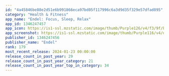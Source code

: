 ```yaml
---
id: "4a45846be88e2d51e6b991866eca97bd05f117996c6a3d9d35f329e57dfad895"
category: "Health & Fitness"
app_name: "Endel: Focus, Sleep, Relax"
app_id: 1346247457
app_icon: https://is1-ssl.mzstatic.com/image/thumb/Purple126/v4/f3/9f/bb/f39fbb56-c2ba-db97-e293-3b01801a7245/AppIcon-Original-0-0-1x_U007emarketing-0-10-0-85-220.png/1024x1024bb.png
app_screenshot: https://is1-ssl.mzstatic.com/image/thumb/Purple116/v4/dd/f4/51/ddf4510d-ac1e-e677-1c01-88b248407f87/b2110a79-32f5-423f-8be4-e7c054eb1b74_EN-Store-Screenshot-6.5_Inches-00.jpg/1242x2688bb.png
publisher_id: 1346247456
publisher_name: "Endel"
rank: 179
most_recent_release: 2024-01-23 00:00:00
release_count_in_past_year: 29
release_count_in_past_year_category: 21
release_count_in_past_year_top_in_category: 34
---
```

